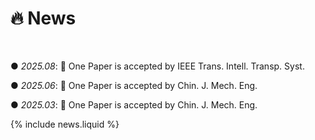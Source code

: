 # 🔥 News
<!-- - *2024.03*: 🎉 Two papers are accepted by ICLR 2024
- *2023.05*: 🎉 Five papers are accepted by ACL 2023
- *2023.01*: DiffSinger was introduced in [a very popular video](https://www.bilibili.com/video/BV1uM411t7ZJ) (2000k+ views) in Bilibili!
- *2023.01*: I join TikTok <img src='./images/tiktok.png' style='width: 6em;'> as a speech research scientist in Singapore!
- *2022.02*: I release a modern and responsive academic personal [homepage template](https://github.com/RayeRen/acad-homepage.github.io). Welcome to STAR and FORK! -->


<!-- pages/news.md -->
<div class="news" style="margin-top:50px;margin-bottom:20px">

● <em>2025.08</em>: 🎉 One Paper is accepted by IEEE Trans. Intell. Transp. Syst.</span>

● <em>2025.06</em>: 🎉 One Paper is accepted by Chin. J. Mech. Eng.</span>

● <em>2025.03</em>: 🎉 One Paper is accepted by Chin. J. Mech. Eng.</span>

{% include news.liquid %}
  </div>